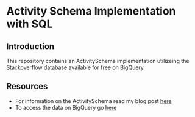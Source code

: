 # Activity Schema Implementation with SQL

## Introduction
This repository contains an ActivitySchema implementation utilizeing the Stackoverflow database available for free on BigQuery

## Resources
- For information on the ActivitySchema read my blog post [here](https://www.ergestx.com/activity-schema/)
- To access the data on BigQuery go [here](https://cloud.google.com/bigquery/public-data/stackoverflow)